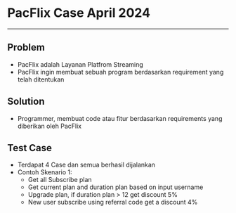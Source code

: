# **PacFlix Case April 2024**
---

## Problem
- PacFlix adalah Layanan Platfrom Streaming
- PacFlix ingin membuat sebuah program berdasarkan requirement yang telah ditentukan

## Solution
- Programmer, membuat code atau fitur berdasarkan requirements yang diberikan oleh PacFlix

## Test Case
- Terdapat 4 Case dan semua berhasil dijalankan
- Contoh Skenario 1:
    - Get all Subscribe plan
    - Get current plan and duration plan based on input username
    - Upgrade plan, if duration plan > 12 get discount 5%
    - New user subscribe using referral code get a discount 4%
